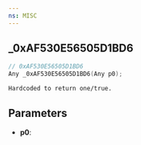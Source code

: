 ```yaml
---
ns: MISC
---
```

## _0xAF530E56505D1BD6

```c
// 0xAF530E56505D1BD6
Any _0xAF530E56505D1BD6(Any p0);
```

```
Hardcoded to return one/true.
```

## Parameters
* **p0**:
